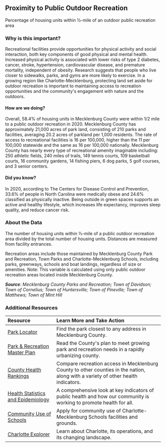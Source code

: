 ﻿## Proximity to Public Outdoor Recreation
Percentage of housing units within &#189;-mile of an outdoor public recreation area

### Why is this important?
Recreational facilities provide opportunities for physical activity and social interaction, both key components of good physical and mental health. Increased physical activity is associated with lower risks of type 2 diabetes, cancer, stroke, hypertension, cardiovascular disease, and premature mortality, independent of obesity. Research suggests that people who live closer to sidewalks, parks, and gyms are more likely to exercise. In a growing region like Charlotte-Mecklenburg, protecting land set aside for outdoor recreation is important to maintaining access to recreation opportunities and the community's engagement with nature and the outdoors. 

#### How are we doing?
Overall, 58.4% of housing units in Mecklenburg County were within 1/2 mile to a public outdoor recreation in 2020. Mecklenburg County has approximately 21,000 acres of park land, consisting of 210 parks and facilities, averaging 20.2 acres of parkland per 1,000 residents. The rate of access to recreational facilities is 16 per 100,000, higher than the 11 per 100,000 statewide and the same as 16 per 100,000 nationally. Mecklenburg County has nearly every type of recreational amenity imaginable including:  250 athletic fields, 240 miles of trails, 149 tennis courts, 109 basketball courts, 16 community gardens, 14 fishing piers, 6 dog parks, 5 golf courses, and 3 senior centers.

#### Did you know?
In 2020, according to The Centers for Disease Control and Prevention, 33.6% of people in North Carolina were medically obese and 24.6% classified as physically inactive. Being outside in green spaces supports an active and healthy lifestyle, which increases life expectancy, improves sleep quality, and reduce cancer risk.

### About the Data
The number of housing units within &#189;-mile of a public outdoor recreation area divided by the total number of housing units. Distances are measured from facility entrances.

Recreation areas include those maintained by Mecklenburg County Park and Recreation, Town Parks and Charlotte-Mecklenburg Schools, including parks, greenways, schools and boat landings, regardless of size or amenities. Note: This variable is calculated using only public outdoor recreation areas located inside Mecklenburg County.

_**Source**: Mecklenburg County Parks and Recreation; Town of Davidson; Town of Cornelius; Town of Huntersville; Town of Pineville; Town of Matthews; Town of Mint Hill_

### Additional Resources
|Resource | Learn More and Take Action | 
|:--- | :--- |
|[Park Locator](https://parkandrec.mecknc.gov/Places-to-Visit/Parks)| Find the park closest to any address in Mecklenburg County.
|[Park & Recreation Master Plan](https://issuu.com/meckparkreccapplan/docs/20211213_final_meckplaybook_report-red) | Read the County's plan to meet growing park and recreation needs in a rapidly urbanizing county.
|[County Health Rankings](http://www.countyhealthrankings.org/app/north-carolina/2014/rankings/mecklenburg/county/outcomes/overall/snapshot) |Compare recreation access in Mecklenburg County to other counties in the nation, along with a variety of other health indicators.
|[Health Statistics and Epidemiology](https://health.mecknc.gov/service/data-and-reports) |A comprehensive look at key indicators of public health and how our community is working to promote health for all.
|[Community Use of Schools](http://www.cms.k12.nc.us/cmsdepartments/construction/communityuseofschools/Pages/default.aspx) |Apply for community use of Charlotte-Mecklenburg Schools facilities and grounds.
|[Charlotte Explorer](https://explore.charlottenc.gov/)| Learn about Charlotte, its operations, and its changing landscape.